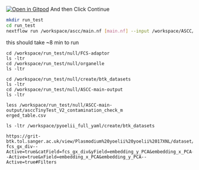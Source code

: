 

[![Open in Gitpod](https://gitpod.io/button/open-in-gitpod.svg)](https://gitpod.io/#https://github.com/thebgacademy/ASCC) 
And then Click Continue

```bash
mkdir run_test
cd run_test
nextflow run /workspace/ascc/main.nf [main.nf] --input /workspace/ASCC/BGA_test.yaml -profile docker,gitpod,test --include kmers,tiara,nt_blast,vecscreen,kraken,organellar_blast,fcs-adaptor,fcs-gx,pacbio_barcodes,coverage -config /workspace/ASCC/extra.config
```

this should take ~8 min to run

```
cd /workspace/run_test/null/FCS-adaptor
ls -ltr
cd /workspace/run_test/null/organelle
ls -ltr
```

```
cd /workspace/run_test/null/create/btk_datasets
ls -ltr
cd /workspace/run_test/null/ASCC-main-output
ls -ltr
```
```
less /workspace/run_test/null/ASCC-main-output/asccTinyTest_V2_contamination_check_m
erged_table.csv
```

```
ls -ltr /workspace/pyoelii_full_yaml/create/btk_datasets
```

```
https://grit-btk.tol.sanger.ac.uk/view/Plasmodium%20yoelii%20yoelii%2017XNL/dataset/20240119_pyoelii_test/blob?fcs_gx_div--Active=true&catField=fcs_gx_div&yField=embedding_y_PCA&embedding_x_PCA--Active=true&xField=embedding_x_PCA&embedding_y_PCA--Active=true#Filters
```
